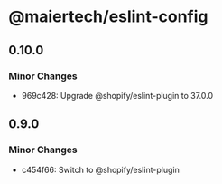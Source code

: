 # @maiertech/eslint-config

## 0.10.0

### Minor Changes

- 969c428: Upgrade @shopify/eslint-plugin to 37.0.0

## 0.9.0

### Minor Changes

- c454f66: Switch to @shopify/eslint-plugin
